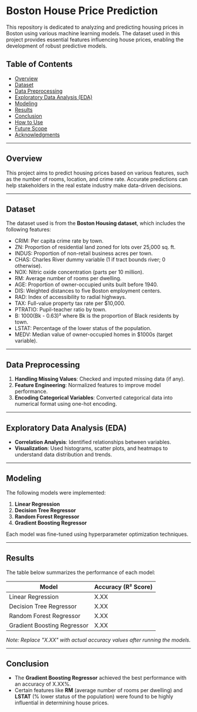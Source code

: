 # Boston House Price Prediction

This repository is dedicated to analyzing and predicting housing prices in Boston using various machine learning models. The dataset used in this project provides essential features influencing house prices, enabling the development of robust predictive models.

## Table of Contents
- [Overview](#overview)
- [Dataset](#dataset)
- [Data Preprocessing](#data-preprocessing)
- [Exploratory Data Analysis (EDA)](#exploratory-data-analysis-eda)
- [Modeling](#modeling)
- [Results](#results)
- [Conclusion](#conclusion)
- [How to Use](#how-to-use)
- [Future Scope](#future-scope)
- [Acknowledgments](#acknowledgments)

---

## Overview
This project aims to predict housing prices based on various features, such as the number of rooms, location, and crime rate. Accurate predictions can help stakeholders in the real estate industry make data-driven decisions.

---

## Dataset
The dataset used is from the **Boston Housing dataset**, which includes the following features:
- CRIM: Per capita crime rate by town.
- ZN: Proportion of residential land zoned for lots over 25,000 sq. ft.
- INDUS: Proportion of non-retail business acres per town.
- CHAS: Charles River dummy variable (1 if tract bounds river; 0 otherwise).
- NOX: Nitric oxide concentration (parts per 10 million).
- RM: Average number of rooms per dwelling.
- AGE: Proportion of owner-occupied units built before 1940.
- DIS: Weighted distances to five Boston employment centers.
- RAD: Index of accessibility to radial highways.
- TAX: Full-value property tax rate per $10,000.
- PTRATIO: Pupil-teacher ratio by town.
- B: 1000(Bk - 0.63)² where Bk is the proportion of Black residents by town.
- LSTAT: Percentage of the lower status of the population.
- MEDV: Median value of owner-occupied homes in $1000s (target variable).

---

## Data Preprocessing
1. **Handling Missing Values**: Checked and imputed missing data (if any).
2. **Feature Engineering**: Normalized features to improve model performance.
3. **Encoding Categorical Variables**: Converted categorical data into numerical format using one-hot encoding.

---

## Exploratory Data Analysis (EDA)
- **Correlation Analysis**: Identified relationships between variables.
- **Visualization**: Used histograms, scatter plots, and heatmaps to understand data distribution and trends.

---

## Modeling
The following models were implemented:
1. **Linear Regression**
2. **Decision Tree Regressor**
3. **Random Forest Regressor**
4. **Gradient Boosting Regressor**

Each model was fine-tuned using hyperparameter optimization techniques.

---

## Results
The table below summarizes the performance of each model:

| Model                     | Accuracy (R² Score) |
|---------------------------|---------------------|
| Linear Regression          | X.XX               |
| Decision Tree Regressor    | X.XX               |
| Random Forest Regressor    | X.XX               |
| Gradient Boosting Regressor| X.XX               |

*Note: Replace "X.XX" with actual accuracy values after running the models.*

---

## Conclusion
- The **Gradient Boosting Regressor** achieved the best performance with an accuracy of X.XX%.
- Certain features like **RM** (average number of rooms per dwelling) and **LSTAT** (% lower status of the population) were found to be highly influential in determining house prices.
